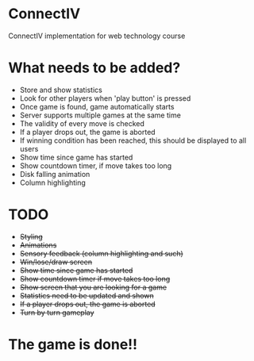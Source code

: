 # ConnectIV
ConnectIV implementation for web technology course

# What needs to be added?
* Store and show statistics
* Look for other players when 'play button' is pressed
* Once game is found, game automatically starts
* Server supports multiple games at the same time
* The validity of every move is checked
* If a player drops out, the game is aborted
* If winning condition has been reached, this should be displayed to all users
* Show time since game has started
* Show countdown timer, if move takes too long
* Disk falling animation
* Column highlighting

# TODO
* ~~Styling~~
* ~~Animations~~
* ~~Sensory feedback (column highlighting and such)~~
* ~~Win/lose/draw screen~~
* ~~Show time since game has started~~
* ~~Show countdown timer if move takes too long~~
* ~~Show screen that you are looking for a game~~
* ~~Statistics need to be updated and shown~~
* ~~If a player drops out, the game is aborted~~
* ~~Turn by turn gameplay~~

# The game is done!!